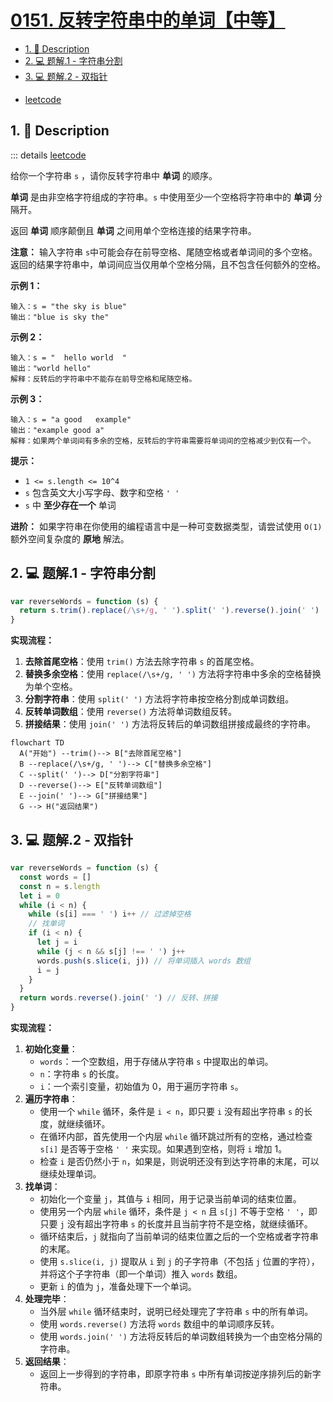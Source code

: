 # [0151. 反转字符串中的单词【中等】](https://github.com/Tdahuyou/TNotes.leetcode/tree/main/notes/0151.%20%E5%8F%8D%E8%BD%AC%E5%AD%97%E7%AC%A6%E4%B8%B2%E4%B8%AD%E7%9A%84%E5%8D%95%E8%AF%8D%E3%80%90%E4%B8%AD%E7%AD%89%E3%80%91)

<!-- region:toc -->
- [1. 📝 Description](#1--description)
- [2. 💻 题解.1 - 字符串分割](#2--题解1---字符串分割)
- [3. 💻 题解.2 - 双指针](#3--题解2---双指针)
<!-- endregion:toc -->
- [leetcode](https://leetcode.cn/problems/reverse-words-in-a-string)



## 1. 📝 Description

::: details [leetcode](https://leetcode.cn)

给你一个字符串 `s` ，请你反转字符串中 **单词** 的顺序。

**单词** 是由非空格字符组成的字符串。`s` 中使用至少一个空格将字符串中的 **单词** 分隔开。

返回 **单词** 顺序颠倒且 **单词** 之间用单个空格连接的结果字符串。

**注意：** 输入字符串 `s`中可能会存在前导空格、尾随空格或者单词间的多个空格。返回的结果字符串中，单词间应当仅用单个空格分隔，且不包含任何额外的空格。

**示例 1：**
```
输入：s = "the sky is blue"
输出："blue is sky the"
```

**示例 2：**
```
输入：s = "  hello world  "
输出："world hello"
解释：反转后的字符串中不能存在前导空格和尾随空格。
```

**示例 3：**
```
输入：s = "a good   example"
输出："example good a"
解释：如果两个单词间有多余的空格，反转后的字符串需要将单词间的空格减少到仅有一个。  
```

**提示：**

- `1 <= s.length <= 10^4`
- `s` 包含英文大小写字母、数字和空格 `' '`
- `s` 中 **至少存在一个** 单词

**进阶：** 如果字符串在你使用的编程语言中是一种可变数据类型，请尝试使用 `O(1)` 额外空间复杂度的 **原地** 解法。

## 2. 💻 题解.1 - 字符串分割

```js
var reverseWords = function (s) {
  return s.trim().replace(/\s+/g, ' ').split(' ').reverse().join(' ')
}
```

**实现流程：**

1. **去除首尾空格**：使用 `trim()` 方法去除字符串 `s` 的首尾空格。
2. **替换多余空格**：使用 `replace(/\s+/g, ' ')` 方法将字符串中多余的空格替换为单个空格。
3. **分割字符串**：使用 `split(' ')` 方法将字符串按空格分割成单词数组。
4. **反转单词数组**：使用 `reverse()` 方法将单词数组反转。
5. **拼接结果**：使用 `join(' ')` 方法将反转后的单词数组拼接成最终的字符串。

```mermaid
flowchart TD
  A("开始") --trim()--> B["去除首尾空格"]
  B --replace(/\s+/g, ' ')--> C["替换多余空格"]
  C --split(' ')--> D["分割字符串"]
  D --reverse()--> E["反转单词数组"]
  E --join(' ')--> G["拼接结果"]
  G --> H("返回结果")
```

## 3. 💻 题解.2 - 双指针

```js
var reverseWords = function (s) {
  const words = []
  const n = s.length
  let i = 0
  while (i < n) {
    while (s[i] === ' ') i++ // 过滤掉空格
    // 找单词
    if (i < n) {
      let j = i
      while (j < n && s[j] !== ' ') j++
      words.push(s.slice(i, j)) // 将单词插入 words 数组
      i = j
    }
  }
  return words.reverse().join(' ') // 反转、拼接
}
```

**实现流程：**

1. **初始化变量**：
   - `words`：一个空数组，用于存储从字符串 `s` 中提取出的单词。
   - `n`：字符串 `s` 的长度。
   - `i`：一个索引变量，初始值为 0，用于遍历字符串 `s`。
2. **遍历字符串**：
   - 使用一个 `while` 循环，条件是 `i < n`，即只要 `i` 没有超出字符串 `s` 的长度，就继续循环。
   - 在循环内部，首先使用一个内层 `while` 循环跳过所有的空格，通过检查 `s[i]` 是否等于空格 `' '` 来实现。如果遇到空格，则将 `i` 增加 1。
   - 检查 `i` 是否仍然小于 `n`，如果是，则说明还没有到达字符串的末尾，可以继续处理单词。
3. **找单词**：
   - 初始化一个变量 `j`，其值与 `i` 相同，用于记录当前单词的结束位置。
   - 使用另一个内层 `while` 循环，条件是 `j < n` 且 `s[j]` 不等于空格 `' '`，即只要 `j` 没有超出字符串 `s` 的长度并且当前字符不是空格，就继续循环。
   - 循环结束后，`j` 就指向了当前单词的结束位置之后的一个空格或者字符串的末尾。
   - 使用 `s.slice(i, j)` 提取从 `i` 到 `j` 的子字符串（不包括 `j` 位置的字符），并将这个子字符串（即一个单词）推入 `words` 数组。
   - 更新 `i` 的值为 `j`，准备处理下一个单词。
4. **处理完毕**：
   - 当外层 `while` 循环结束时，说明已经处理完了字符串 `s` 中的所有单词。
   - 使用 `words.reverse()` 方法将 `words` 数组中的单词顺序反转。
   - 使用 `words.join(' ')` 方法将反转后的单词数组转换为一个由空格分隔的字符串。
5. **返回结果**：
   - 返回上一步得到的字符串，即原字符串 `s` 中所有单词按逆序排列后的新字符串。
